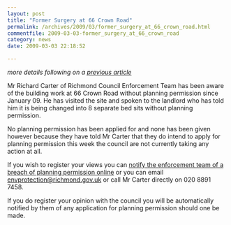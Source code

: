 ```yaml
---
layout: post
title: "Former Surgery at 66 Crown Road"
permalink: /archives/2009/03/former_surgery_at_66_crown_road.html
commentfile: 2009-03-03-former_surgery_at_66_crown_road
category: news
date: 2009-03-03 22:18:52

---
```


<em>more details following on a [previous article](/archives/2009/02/forum_post_66_crown_road_conversion_to_8_bedsits.html)</em>

Mr Richard Carter of Richmond Council Enforcement Team has been aware of the building work at 66 Crown Road without planning permission since January 09. He has visited the site and spoken to the landlord who has told him it is being changed into 8 separate bed sits without planning permission.

No planning permission has been applied for and none has been given however because they have told Mr Carter that they do intend to apply for planning permission this week the council are not currently taking any action at all.

If you wish to register your views you can [notify the enforcement team of a breach of planning permission online](http://forms.richmond.gov.uk/AF3/an/default.aspx/RenderForm/?F.Name=P-QjeQQhbg_) or you can email <envprotection@richmond.gov.uk> or call Mr Carter directly on 020 8891 7458.

If you do register your opinion with the council you will be automatically notified by them of any application for planning permission should one be made.
